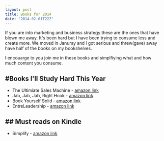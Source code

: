 ```yaml
---
layout: post
title: Books for 2014
date: "2014-02-01T22Z"
---
```


If you are into marketing and business strategy these are the ones that have blown me away. It's been hard but I have been trying to consume less and create more. We moved in Januray and I got serious and threw(gave) away have half of the books on my bookshelves.

I encouarge to you join me in these books and simplfiying what and how much content you consume.

## #Books I'll Study Hard This Year

- The Ultimiate Sales Machine - [amazon link](http://amzn.to/1fkxChW)
- Jab, Jab, Jab, Right Hook - [amazon link](http://amzn.to/1dhdD0Q)
- Book Yourself Solid - [amazon link](http://amzn.to/1iZ81R2)
- EntreLeadership - [amazon link](http://amzn.to/1kt5DQy)

## ## Must reads on Kindle

- Simplify - [amazon link](http://amzn.to/1abUVgl)
